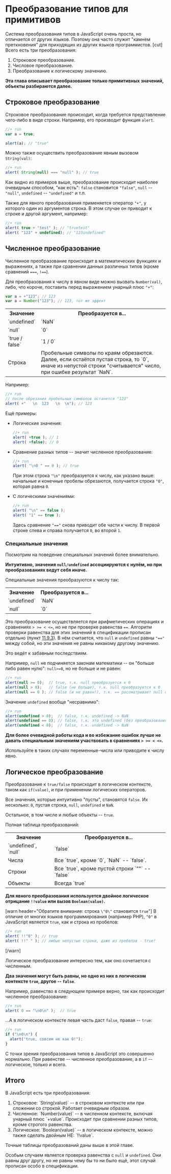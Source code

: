 # Преобразование типов для примитивов

Система преобразования типов в JavaScript очень проста, но отличается от других языков. Поэтому она часто служит "камнем преткновения" для приходящих из других языков программистов.
[cut]
Всего есть три преобразования:
<ol>
<li>Cтроковое преобразование.</li>
<li>Числовое преобразование.</li>
<li>Преобразование к логическому значению.</li>
</ol>

**Эта глава описывает преобразование только примитивных значений, объекты разбираются далее.**


## Строковое преобразование   

Строковое преобразование происходит, когда требуется представление чего-либо в виде строки. Например, его производит функция `alert`.

```js
//+ run
var a = true;

alert(a); // "true"
```

Можно также осуществить преобразование явным вызовом `String(val)`:

```js
//+ run
alert( String(null) === "null" ); // true
```

Как видно из примеров выше, преобразование происходит наиболее очевидным способом, "как есть": `false` становится `"false"`, `null` -- `"null"`, `undefined` -- `"undefined"` и т.п.

Также для явного преобразования применяется оператор `"+"`, у которого один из аргументов строка. В этом случае он приводит к строке и другой аргумент, например:

```js
//+ run
alert( true + "test" ); // "truetest"
alert( "123" + undefined); // "123undefined"
```

## Численное преобразование   

Численное преобразование происходит в математических функциях и выражениях, а также при сравнении данных различных типов (кроме сравнений `===`, `!==`).

Для преобразования к числу в явном виде можно вызвать `Number(val)`, либо, что короче, поставить перед выражением унарный плюс `"+"`:

```js
var a = +"123"; // 123
var a = Number("123"); // 123, тот же эффект
```

<table class="bordered">
<tr><th>Значение</th><th>Преобразуется в...</th></tr>
<tr><td>`undefined`</td><td>`NaN`</td></tr>
<tr><td>`null`</td><td>`0`</td></tr>
<tr><td>`true / false`</td><td>`1 / 0`</td></tr>
<tr><td>Строка</td><td>Пробельные символы по краям обрезаются.<br>Далее, если остаётся пустая строка, то `0`, иначе из непустой строки "считывается" число, при ошибке результат `NaN`.</td></tr>
</table>

Например:

```js
//+ run
// после обрезания пробельных символов останется "123"
alert( +"   \n  123   \n  \n"); // 123 
```

Ещё примеры:
<ul>
<li>Логические значения:

```js
//+ run
alert( +true ); // 1
alert( +false); // 0
```

</li>
<li>Сравнение разных типов -- значит численное преобразование:

```js
//+ run
alert( "\n0 " == 0 ); // true
```

При этом строка `"\n"` преобразуется к числу, как указано выше: начальные и конечные пробелы обрезаются, получается строка `"0"`, которая равна `0`.</li>
</li>
<li>С логическими значениями:

```js
//+ run
alert( "\n" == false );
alert( "1" == true );
```

Здесь сравнение `"=="` снова приводит обе части к числу. В первой строке слева и справа получается `0`, во второй `1`.
</li>
</ul>

### Специальные значения

Посмотрим на поведение специальных значений более внимательно.

**Интуитивно, значения `null/undefined` ассоциируются с нулём, но при преобразованиях ведут себя иначе.**

Специальные значения преобразуются к числу так:
<table class="bordered">
<tr><th>Значение</th><th>Преобразуется в...</th></tr>
<tr><td>`undefined`</td><td>`NaN`</td></tr>
<tr><td>`null`</td><td>`0`</td></tr>
</table>

Это преобразование осуществляется при арифметических операциях и сравнениях `> >= < <=`, но не при проверке равенства `==`. Алгоритм проверки равенства для этих значений в спецификации прописан отдельно (пункт [11.9.3](http://es5.github.com/x11.html#x11.9.3)). В нём считается, что `null` и `undefined` равны `"=="` между собой, но эти значения не равны никакому другому значению.

Это ведёт к забавным последствиям. 

Например, `null` не подчиняется законам математики -- он "больше либо равен нулю": `null>=0`, но не больше и не равен:

```js
//+ run
alert(null >= 0);  // true, т.к. null преобразуется к 0
alert(null > 0);   // false (не больше), т.к. null преобразуется к 0
alert(null == 0 ); // false (и не равен!), т.к. == рассматривает null особо.
```

Значение `undefined` вообще "несравнимо":

```js
//+ run
alert(undefined > 0);  // false, т.к. undefined -> NaN
alert(undefined == 0); // false, т.к. это undefined (без преобразования)
alert(undefined < 0);  // false, т.к. undefined -> NaN
```

**Для более очевидной работы кода и во избежание ошибок лучше не давать специальным значениям участвовать в сравнениях `> >= < <=`.** 

Используйте в таких случаях переменные-числа или приводите к числу явно.
 
## Логическое преобразование

Преобразование к `true/false` происходит в логическом контексте, таком как `if(value)`, и при применении логических операторов.

Все значения, которые интуитивно "пусты", становятся `false`. Их несколько: `0`, пустая строка, `null`, `undefined` и `NaN`. 

Остальное, в том числе и любые объекты -- `true`.

Полная таблица преобразований:

<table class="bordered">
<tr><th>Значение</th><th>Преобразуется в...</th></tr>
<tr><td>`undefined`, `null`</td><td>`false`</td></tr>
<tr><td>Числа</td><td>Все `true`, кроме `0`, `NaN` -- `false`.</td></tr>
<tr><td>Строки</td><td>Все `true`, кроме пустой строки `""` -- `false`</td></tr>
<tr><td>Объекты</td><td>Всегда `true`</td></tr>
</table>

**Для явного преобразования используется двойное логическое отрицание `!!value` или вызов `Boolean(value)`.**

[warn header="Обратите внимание: строка `\"0\"` становится `true`"]
В отличие от многих языков программирования (например PHP), `"0"` в JavaScript является `true`, как и строка из пробелов:

```js
//+ run
alert( !!"0" ); // true
alert( !!" " ); // любые непустые строки, даже из пробелов - true!
```

[/warn]


Логическое преобразование интересно тем, как оно сочетается с численным.

**Два значения могут быть равны, но одно из них в логическом контексте `true`, другое -- `false`**.

Например, равенство в следующем примере верно, так как происходит численное преобразование:

```js
//+ run
alert( 0 == "\n0\n" );  // true
```

...А в логическом контексте левая часть даст `false`, правая -- `true`:

```js
//+ run
if ("\n0\n") { 
  alert("true, совсем не как 0!");
}
```

С точки зрения преобразования типов в JavaScript это совершенно нормально. При равенстве -- численное преобразование, а в `if` -- логическое, только и всего.

## Итого

В JavaScript есть три преобразования:

<ol>
<li>Строковое: `String(value)` -- в строковом контексте или при сложении со строкой. Работает очевидным образом.</li>
<li>Численное: `Number(value)` -- в численном контексте, включая унарный плюс `+value`. Происходит при сравнении разных типов, кроме строгого равенства.</li>
<li>Логическое: `Boolean(value)` -- в логическом контексте, можно также сделать двойным НЕ: `!!value`.</li>
</ol>

Точные таблицы преобразований даны выше в этой главе.

Особым случаем является проверка равенства с `null` и `undefined`. Они равны друг другу, но не равны чему бы то ни было ещё, этот случай прописан особо в спецификации. 

